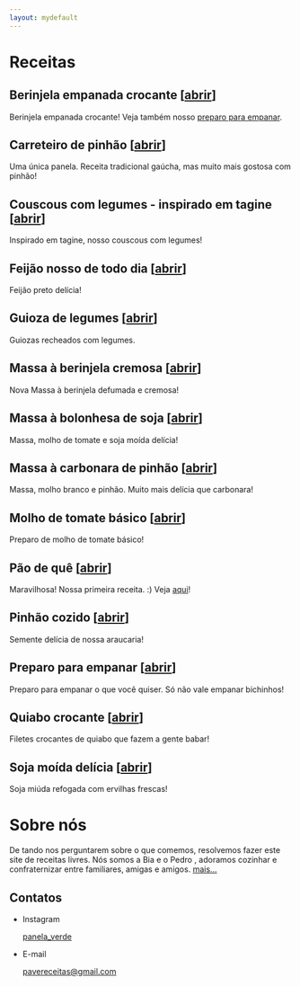 ```yaml
---
layout: mydefault
---
```

# Receitas

## Berinjela empanada crocante [[abrir](./receitas/berinjela_empanada_crocante.md)] 

Berinjela empanada crocante! Veja também nosso [preparo para empanar](./receitas/preparo_para_empanar.md). 

## Carreteiro de pinhão [[abrir](./receitas/carreteiro_de_pinhao.md)] 

Uma única panela. Receita tradicional gaúcha, mas muito mais gostosa com pinhão!  <i class="fas fa-seedling"></i>

## Couscous com legumes - inspirado em tagine [[abrir](./receitas/couscous_com_legumes.md)]

Inspirado em tagine, nosso couscous com legumes! <i class="fas fa-laugh"></i>

## Feijão nosso de todo dia [[abrir](./receitas/feijao_nosso_de_todo_dia.md)]

Feijão preto delícia! <i class="fas fa-laugh"></i>

## Guioza de legumes [[abrir](./receitas/guioza_de_legumes.md)]

Guiozas recheados com legumes.

## Massa à berinjela cremosa [[abrir](./receitas/massa_a_berinjela_cremosa.md)]

<span class="badge badge-warning">Nova</span> Massa à berinjela defumada e cremosa! <i class="fas fa-hand-spock"></i>

## Massa à bolonhesa de soja [[abrir](./receitas/massa_a_bolonhesa_de_soja.md)]

Massa, molho de tomate e soja moída delícia! <i class="fas fa-laugh"></i>

## Massa à carbonara de pinhão [[abrir](./receitas/massa_a_carbonara_de_pinhao.md)]

Massa, molho branco e pinhão. Muito mais delícia que carbonara! <i class="fas fa-seedling"></i>

## Molho de tomate básico [[abrir](./receitas/molho_de_tomate_basico.md)]

Preparo de molho de tomate básico! <i class="fas fa-laugh-wink"></i>

## Pão de quê [[abrir](./receitas/pao_de_que.md)]

<span class="badge badge-success">Maravilhosa!</span> Nossa primeira receita. :)
Veja [aqui](/receitas/pao_de_que.md)!

## Pinhão cozido [[abrir](./receitas/pinhao_cozido.md)] 

Semente delícia de nossa araucaria!  <i class="fas fa-seedling"></i>

## Preparo para empanar [[abrir](./receitas/preparo_para_empanar.md)]

Preparo para empanar o que você quiser. Só não vale empanar bichinhos! <i class="fas fa-seedling"></i> <i class="fas fa-smile-wink"></i>

## Quiabo crocante [[abrir](./receitas/quiabo_crocante.md)]

Filetes crocantes de quiabo que fazem a gente babar! <i class="fas fa-laugh-wink"></i>

## Soja moída delícia [[abrir](./receitas/soja_moida_delicia.md)]

Soja miúda refogada com ervilhas frescas! <i class="fas fa-grin-stars"></i>

# Sobre nós

De tando nos perguntarem sobre o que comemos, resolvemos fazer este site de receitas livres. Nós somos a Bia <i class="fas fa-smile-beam"></i> e o Pedro <i class="fas fa-laugh-wink"></i>, adoramos cozinhar e confraternizar entre familiares, amigas e amigos. [mais...](./sobre.md)

## Contatos

* Instagram

  <a href="https://www.instagram.com/panela_verde/"><i class="fab fa-instagram"></i> panela_verde</a>

* E-mail

  [pavereceitas@gmail.com](mailto:pavereceitas@gmail.com)
